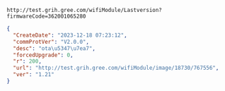 `http://test.grih.gree.com/wifiModule/Lastversion?firmwareCode=362001065280`

```json
{
  "CreateDate": "2023-12-18 07:23:12",
  "commProtVer": "V2.0.0",
  "desc": "ota\u5347\u7ea7",
  "forcedUpgrade": 0,
  "r": 200,
  "url": "http://test.grih.gree.com/wifiModule/image/18730/767556",
  "ver": "1.21"
}
```
